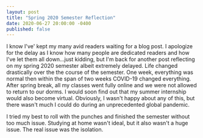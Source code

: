 ```yaml
---
layout: post
title: "Spring 2020 Semester Reflection"
date: 2020-06-27 20:00:00 -0400
published: false
---
```


I know I've' kept my many avid readers waiting for a blog post. I apologize for the delay as I know how many people are dedicated readers and how I've let them all down...just kidding, but I'm back for another post reflecting on my spring 2020 semester albeit extremely delayed. Life changed drastically over the the course of the semester. One week, everything was normal then within the span of two weeks COVID-19 changed everything. After spring break, all my classes went fully online and we were not allowed to return to our dorms. I would soon find out that my summer internship would also become virtual. Obviously, I wasn't happy about any of this, but there wasn't much I could do during an unprecedented global pandemic.

I tried my best to roll with the punches and finished the semester without too much issue. Studying at home wasn't ideal, but it also wasn't a huge issue. The real issue was the isolation.